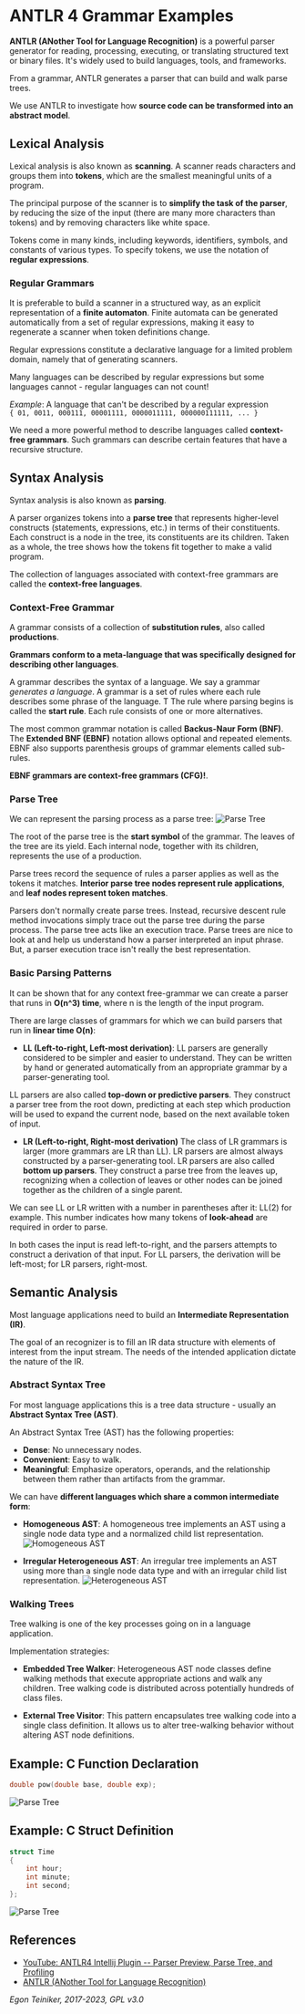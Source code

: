# ANTLR 4 Grammar Examples

**ANTLR (ANother Tool for Language Recognition)** is a powerful parser generator for reading, processing, 
executing, or translating structured text or binary files. 
It's widely used to build languages, tools, and frameworks. 

From a grammar, ANTLR generates a parser that can build and walk parse trees.

We use ANTLR to investigate how **source code can be transformed into an abstract model**.

## Lexical Analysis
Lexical analysis is also known as **scanning**.
A scanner reads characters and groups them into **tokens**, which are the 
smallest meaningful units of a program.

The principal purpose of the scanner is to **simplify the task of the parser**, 
by reducing the size of the input (there are many more characters than tokens) 
and by removing characters like white space.

Tokens come in many kinds, including keywords, identifiers, symbols, and constants 
of various types. To specify tokens, we use the notation of **regular expressions**.

### Regular Grammars
It is preferable to build a scanner in a structured way, as an explicit representation 
of a **finite automaton**.
Finite automata can be generated automatically from a set of regular expressions, 
making it easy to regenerate a scanner when token definitions change.

Regular expressions constitute a declarative language for a limited problem domain, 
namely that of generating scanners.

Many languages can be described by regular expressions but some languages cannot - 
regular languages can not count!

_Example_: A language that can't be described by a regular expression\
`{ 01, 0011, 000111, 00001111, 0000011111, 000000111111, ... }`

We need a more powerful method to describe languages called **context-free grammars**. 
Such grammars can describe certain features that have a recursive structure.

## Syntax Analysis 
Syntax analysis is also known as **parsing**.

A parser organizes tokens into a **parse tree** that represents higher-level constructs 
(statements, expressions, etc.) in terms of their constituents.
Each construct is a node in the tree, its constituents are its children. 
Taken as a whole, the tree shows how the tokens fit together to make a valid program.

The collection of languages associated with context-free grammars are called the
**context-free languages**.

### Context-Free Grammar
A grammar consists of a collection of **substitution rules**, also called **productions**.

**Grammars conform to a meta-language that was specifically designed for describing other languages**.
 
A grammar describes the syntax of a language. We say a grammar *generates a language*. 
A grammar is a set of rules where each rule describes some phrase of the language. T
The rule where parsing begins is called the **start rule**. 
Each rule consists of one or more alternatives.

The most common grammar notation is called **Backus-Naur Form (BNF)**.
The **Extended BNF (EBNF)** notation allows optional and repeated elements. 
EBNF also supports parenthesis groups of grammar elements called sub-rules.

**EBNF grammars are context-free grammars (CFG)!**.

### Parse Tree

We can represent the parsing process as a parse tree:
![Parse Tree](figures/ParseTree.png)

The root of the parse tree is the **start symbol** of the grammar. 
The leaves of the tree are its yield. Each internal node, together with its children, 
represents the use of a production.

Parse trees record the sequence of rules a parser applies as well as the tokens it matches. 
**Interior parse tree nodes represent rule applications**, and **leaf nodes represent token matches**.

Parsers don't normally create parse trees. Instead, recursive descent rule method invocations simply 
trace out the parse tree during the parse process. The parse tree acts like an execution trace.
 Parse trees are nice to look at and help us understand how a parser interpreted an input phrase. 
But, a parser execution trace isn't really the best representation.


### Basic Parsing Patterns 

It can be shown that for any context free-grammar we can create a parser that runs in
**O(n^3) time**, where n is the length of the input program.

There are large classes of grammars for which we can build parsers that run in 
**linear time O(n)**:
* **LL (Left-to-right, Left-most derivation)**:
 LL parsers are generally considered to be simpler and easier to understand. 
 They can be written by hand or generated automatically from an appropriate 
 grammar by a parser-generating tool.

 LL parsers are also called **top-down or predictive parsers**. 
 They construct a parser tree from the root down, predicting at each step 
 which production will be used to expand the current node, based on the next 
 available token of input.

* **LR (Left-to-right, Right-most derivation)**
 The class of LR grammars is larger (more grammars are LR than LL). 
 LR parsers are almost always constructed by a parser-generating tool.
 LR parsers are also called **bottom up parsers**. 
 They construct a parse tree from the leaves up, recognizing when a collection 
 of leaves or other nodes can be joined together as the children of a single parent.

 We can see LL or LR written with a number in parentheses after it: LL(2) for example. 
 This number indicates how many tokens of **look-ahead** are required in order to parse.

In both cases the input is read left-to-right, and the parsers attempts to construct 
a derivation of that input.
For LL parsers, the derivation will be left-most; for LR parsers, right-most.


## Semantic Analysis

Most language applications need to build an **Intermediate Representation (IR)**.

The goal of an recognizer is to fill an IR data structure with elements of interest 
from the input stream. The needs of the intended application dictate the nature of the IR.

### Abstract Syntax Tree
For most language applications this is a tree data structure - usually an **Abstract Syntax 
Tree (AST)**.

An Abstract Syntax Tree (AST) has the following properties:
* **Dense**: No unnecessary nodes.
* **Convenient**: Easy to walk.
* **Meaningful**: Emphasize operators, operands, and the relationship between them rather than 
artifacts from the grammar.

We can have **different languages which share a common intermediate form**:
* **Homogeneous AST**: A homogeneous tree implements an AST using a single node data type and a 
normalized child list representation.
![Homogeneous AST](figures/HomogeneousAST.png)

* **Irregular Heterogeneous AST**: An irregular tree implements an AST using more than a single 
node data type and with an irregular child list representation.
![Heterogeneous AST](figures/HeterogeneousAST.png)

### Walking Trees
Tree walking is one of the key processes going on in a language application.

Implementation strategies:
* **Embedded Tree Walker**: Heterogeneous AST node classes define walking methods that execute 
appropriate actions and walk any children. Tree walking code is distributed across potentially 
hundreds of class files. 

* **External Tree Visitor**: This pattern encapsulates tree walking code into a single class 
definition. It allows us to alter tree-walking behavior without altering AST node definitions.


## Example: C Function Declaration
```C
double pow(double base, double exp);
```

![Parse Tree](figures/ParseTree-Function.png)



## Example: C Struct Definition

```C
struct Time 
{
    int hour;
    int minute;
    int second;
};
```

![Parse Tree](figures/ParseTree-Struct.png)

## References 
* [YouTube: ANTLR4 Intellij Plugin -- Parser Preview, Parse Tree, and Profiling](https://youtu.be/0A2-BquvxMU)
* [ANTLR (ANother Tool for Language Recognition)](https://www.antlr.org/)


*Egon Teiniker, 2017-2023, GPL v3.0*


